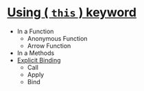 # [Using ( `this` ) keyword](/JavaScript/Lenguage/this-keyword/this-in.js)

- In a Function
  - Anonymous Function
  - Arrow Function
- In a Methods
- [Explicit Binding](/JavaScript/Lenguage/this-keyword/explicit-binding.js)
  - Call
  - Apply
  - Bind
